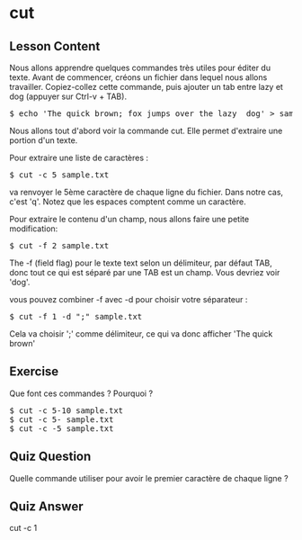 # cut

## Lesson Content

Nous allons apprendre quelques commandes très utiles pour éditer du texte. Avant de commencer, créons un fichier dans lequel nous allons travailler. Copiez-collez cette commande, puis ajouter un tab entre lazy et dog (appuyer sur Ctrl-v + TAB).

<pre>$ echo 'The quick brown; fox jumps over the lazy  dog' > sample.txt</pre>

Nous allons tout d'abord voir la commande cut. Elle permet d'extraire une portion d'un texte.

Pour extraire une liste de caractères :

<pre>$ cut -c 5 sample.txt</pre>

va renvoyer le  5ème caractère de chaque ligne du fichier. Dans notre cas, c'est 'q'. Notez que les espaces comptent comme un caractère.

Pour extraire le contenu d'un champ, nous allons faire une petite modification:

<pre>$ cut -f 2 sample.txt</pre>

The -f (field flag) pour le texte text selon un délimiteur, par défaut TAB, donc tout ce qui est séparé par une TAB est un champ. Vous devriez voir 'dog'.

vous pouvez combiner -f avec -d pour choisir votre séparateur :
<pre>$ cut -f 1 -d ";" sample.txt</pre>

Cela va choisir ';' comme délimiteur, ce qui va donc afficher 'The quick brown'

## Exercise

Que font ces commandes ? Pourquoi ?

<pre>$ cut -c 5-10 sample.txt
$ cut -c 5- sample.txt
$ cut -c -5 sample.txt
</pre>

## Quiz Question

Quelle commande utiliser pour avoir le premier caractère de chaque ligne ?

## Quiz Answer

cut -c 1
